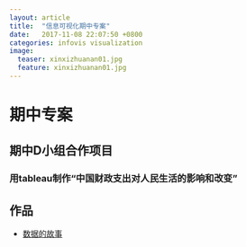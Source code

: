```yaml
---
layout: article
title:  "信息可视化期中专案"
date:   2017-11-08 22:07:50 +0800
categories: infovis visualization
image:
  teaser: xinxizhuanan01.jpg
  feature: xinxizhuanan01.jpg
---
```


# 期中专案

## 期中D小组合作项目

### 用tableau制作“中国财政支出对人民生活的影响和改变”

## 作品

- <a href="https://doraxxy.github.io/infovis/期中专案/index.html" target="_blank">数据的故事</a>
